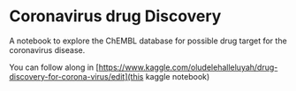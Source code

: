 # Coronavirus drug Discovery
A notebook to explore the ChEMBL database for possible drug target for the coronavirus disease.

You can follow along in [https://www.kaggle.com/oludelehalleluyah/drug-discovery-for-corona-virus/edit](this kaggle notebook)
